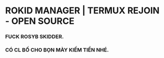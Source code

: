 # ROKID MANAGER | TERMUX REJOIN - OPEN SOURCE

### FUCK ROSYB SKIDDER.

### CÓ CL BỐ CHO BỌN MÀY KIẾM TIỀN NHÉ.
